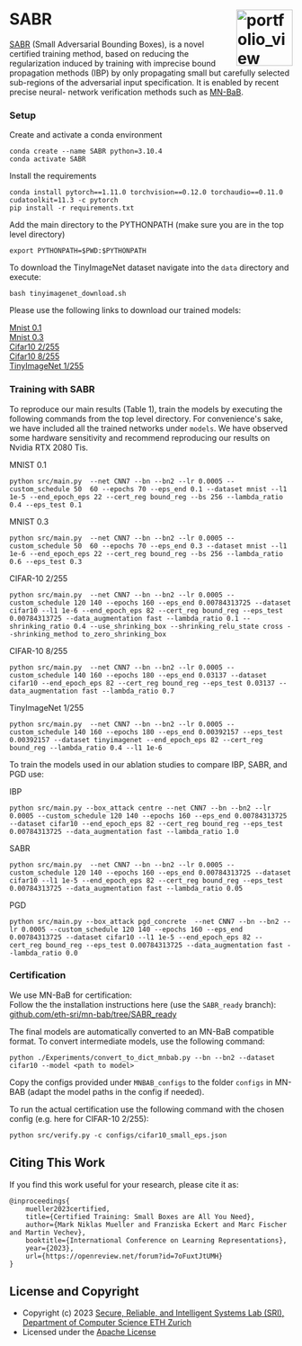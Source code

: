 SABR <img width="100" alt="portfolio_view" align="right" src="http://safeai.ethz.ch/img/sri-logo.svg">
======== 
[SABR](https://openreview.net/forum?id=7oFuxtJtUMH) (Small Adversarial Bounding Boxes), is a novel certified training method, 
based on reducing the regularization induced by training with imprecise bound propagation methods (IBP) by only propagating 
small but carefully selected sub-regions of the adversarial input specification. It is enabled by recent precise neural-
network verification methods such as [MN-BaB](https://www.sri.inf.ethz.ch/publications/ferrari2022complete).


### Setup
Create and activate a conda environment
```
conda create --name SABR python=3.10.4
conda activate SABR
```
Install the requirements
```
conda install pytorch==1.11.0 torchvision==0.12.0 torchaudio==0.11.0 cudatoolkit=11.3 -c pytorch
pip install -r requirements.txt
```

Add the main directory to the PYTHONPATH (make sure you are in the top level directory)
```
export PYTHONPATH=$PWD:$PYTHONPATH
```

To download the TinyImageNet dataset navigate into the `data` directory and execute:
```
bash tinyimagenet_download.sh
```

Please use the following links to download our trained models:

[Mnist 0.1](https://files.sri.inf.ethz.ch/sabr/SABR_mnist_01_best.pynet)  
[Mnist 0.3](https://files.sri.inf.ethz.ch/sabr/SABR_mnist_01_best.pynet)  
[Cifar10 2/255](https://files.sri.inf.ethz.ch/sabr/SABR_cifar10_2_best.pynet)  
[Cifar10 8/255](https://files.sri.inf.ethz.ch/sabr/SABR_cifar10_8_best.pynet)  
[TinyImageNet 1/255](https://files.sri.inf.ethz.ch/sabr/SABR_TIN_1_best.pynet)  

### Training with SABR
To reproduce our main results (Table 1), train the models by executing the following commands from the top level directory.
For convenience's sake, we have included all the trained networks under `models`.
We have observed some hardware sensitivity and recommend reproducing our results on Nvidia RTX 2080 Tis.

MNIST 0.1
```
python src/main.py  --net CNN7 --bn --bn2 --lr 0.0005 --custom_schedule 50  60 --epochs 70 --eps_end 0.1 --dataset mnist --l1 1e-5 --end_epoch_eps 22 --cert_reg bound_reg --bs 256 --lambda_ratio 0.4 --eps_test 0.1
```

MNIST 0.3
```
python src/main.py  --net CNN7 --bn --bn2 --lr 0.0005 --custom_schedule 50  60 --epochs 70 --eps_end 0.3 --dataset mnist --l1 1e-6 --end_epoch_eps 22 --cert_reg bound_reg --bs 256 --lambda_ratio 0.6 --eps_test 0.3
```

CIFAR-10 2/255
```
python src/main.py  --net CNN7 --bn --bn2 --lr 0.0005 --custom_schedule 120 140 --epochs 160 --eps_end 0.00784313725 --dataset cifar10 --l1 1e-6 --end_epoch_eps 82 --cert_reg bound_reg --eps_test 0.00784313725 --data_augmentation fast --lambda_ratio 0.1 --shrinking_ratio 0.4 --use_shrinking_box --shrinking_relu_state cross --shrinking_method to_zero_shrinking_box
```

CIFAR-10 8/255
```
python src/main.py  --net CNN7 --bn --bn2 --lr 0.0005 --custom_schedule 140 160 --epochs 180 --eps_end 0.03137 --dataset cifar10 --end_epoch_eps 82 --cert_reg bound_reg --eps_test 0.03137 --data_augmentation fast --lambda_ratio 0.7
```

TinyImageNet 1/255
```
python src/main.py  --net CNN7 --bn --bn2 --lr 0.0005 --custom_schedule 140 160 --epochs 180 --eps_end 0.00392157 --eps_test 0.00392157 --dataset tinyimagenet --end_epoch_eps 82 --cert_reg bound_reg --lambda_ratio 0.4 --l1 1e-6
```


To train the models used in our ablation studies to compare IBP, SABR, and PGD use:

IBP
```
python src/main.py --box_attack centre --net CNN7 --bn --bn2 --lr 0.0005 --custom_schedule 120 140 --epochs 160 --eps_end 0.00784313725 --dataset cifar10 --end_epoch_eps 82 --cert_reg bound_reg --eps_test 0.00784313725 --data_augmentation fast --lambda_ratio 1.0
```

SABR
```
python src/main.py  --net CNN7 --bn --bn2 --lr 0.0005 --custom_schedule 120 140 --epochs 160 --eps_end 0.00784313725 --dataset cifar10 --l1 1e-5 --end_epoch_eps 82 --cert_reg bound_reg --eps_test 0.00784313725 --data_augmentation fast --lambda_ratio 0.05
```

PGD
```
python src/main.py --box_attack pgd_concrete  --net CNN7 --bn --bn2 --lr 0.0005 --custom_schedule 120 140 --epochs 160 --eps_end 0.00784313725 --dataset cifar10 --l1 1e-5 --end_epoch_eps 82 --cert_reg bound_reg --eps_test 0.00784313725 --data_augmentation fast --lambda_ratio 0.0
```

### Certification
We use MN-BaB for certification:  
Follow the the installation instructions here (use the `SABR_ready` branch):  
[github.com/eth-sri/mn-bab/tree/SABR_ready](https://github.com/eth-sri/mn-bab/tree/SABR_ready)

The final models are automatically converted to an MN-BaB compatible format. To convert intermediate models, use the following command:
```
python ./Experiments/convert_to_dict_mnbab.py --bn --bn2 --dataset cifar10 --model <path to model>
```

Copy the configs provided under `MNBAB_configs` to the folder `configs` in MN-BAB (adapt the model paths in the config if needed).  

To run the actual certification use the following command with the chosen config (e.g. here for CIFAR-10 2/255):
```
python src/verify.py -c configs/cifar10_small_eps.json
```

Citing This Work
----------------------

If you find this work useful for your research, please cite it as:

```
@inproceedings{
    mueller2023certified,
    title={Certified Training: Small Boxes are All You Need},
    author={Mark Niklas Mueller and Franziska Eckert and Marc Fischer and Martin Vechev},
    booktitle={International Conference on Learning Representations},
    year={2023},
    url={https://openreview.net/forum?id=7oFuxtJtUMH}
}
```

License and Copyright
---------------------

* Copyright (c) 2023 [Secure, Reliable, and Intelligent Systems Lab (SRI), Department of Computer Science ETH Zurich](https://www.sri.inf.ethz.ch/)
* Licensed under the [Apache License](https://www.apache.org/licenses/LICENSE-2.0)